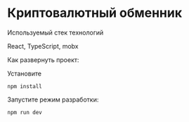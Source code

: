 # Криптовалютный обменник

Используемый стек технологий

React, TypeScript, mobx   

Как развернуть проект:

Установите

    npm install

Запустите режим разработки:

    npm run dev
